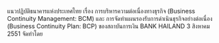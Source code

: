 แนวปฏิบัติธนาคารแห่งประเทศไทย
เรื่อง การบริหารความต่อเนื่องทางธุรกิจ (Business Continuity Management: BCM) และ
การจัดทำแผนรองรับการดำเนินธุรกิจอย่างต่อเนื่อง
(Business Continuity Plan: BCP)
ของสถาบันการเงิน
BANK
HAILAND
3 สิงหาคม 2551
จัดทำโดย
